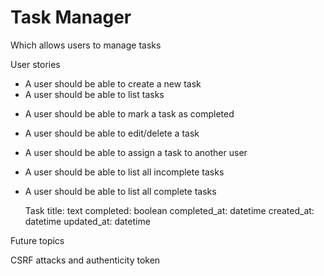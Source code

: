 # Task Manager


Which allows users to manage tasks


User stories

  + A user should be able to create a new task
  + A user should be able to list tasks

  - A user should be able to mark a task as completed
  - A user should be able to edit/delete a task
  - A user should be able to assign a task to another user
  - A user should be able to list all incomplete tasks
  - A user should be able to list all complete tasks


    Task
      title: text
      completed: boolean
      completed_at: datetime
      created_at: datetime
      updated_at: datetime

Future topics

CSRF attacks and authenticity token
